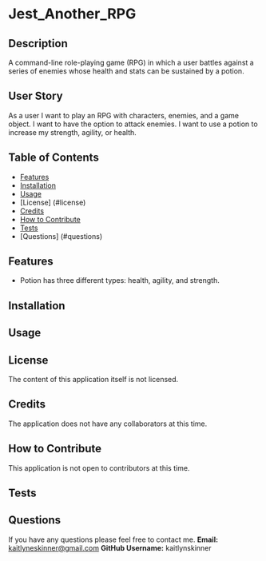 # Jest_Another_RPG

## Description
A command-line role-playing game (RPG) in which a user battles against a series of enemies whose health and stats can be sustained by a potion.

## User Story
As a user I want to play an RPG with characters, enemies, and a game object. I want to have the option to attack enemies. I want to use a potion to increase my strength, agility, or health.

## Table of Contents
  * [Features](#features)
  * [Installation](#installation)
  * [Usage](#usage)
  * [License] (#license)
  * [Credits](#credits)
  * [How to Contribute](#howtocontribute)
  * [Tests](#tests)
  * [Questions] (#questions)

## Features
- Potion has three different types: health, agility, and strength.

## Installation

## Usage

## License
The content of this application itself is not licensed.

## Credits
The application does not have any collaborators at this time.

## How to Contribute
This application is not open to contributors at this time.

## Tests


## Questions
If you have any questions please feel free to contact me.
**Email:** kaitlyneskinner@gmail.com
**GitHub Username:** kaitlynskinner